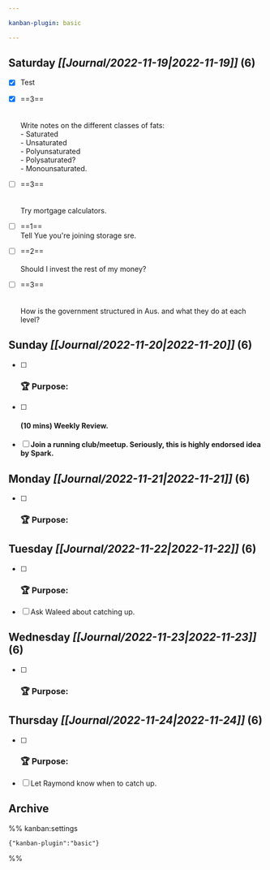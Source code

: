 ```yaml
---

kanban-plugin: basic

---
```


## **Saturday** *[[Journal/2022-11-19|2022-11-19]]* (6)

- [x] Test
- [x] ==3==<br><br><br>Write notes on the different classes of fats:<br>- Saturated<br>- Unsaturated<br>- Polyunsaturated<br>- Polysaturated?<br>- Monounsaturated.
- [ ] ==3==<br><br><br>Try mortgage calculators.
- [ ] ==1==<br>Tell Yue you're joining storage sre.
- [ ] ==2==<br><br>Should I invest the rest of my money?
- [ ] ==3==<br><br><br>How is the government structured in Aus. and what they do at each level?


## **Sunday** *[[Journal/2022-11-20|2022-11-20]]* (6)

- [ ] ### **🏆 Purpose**:
- [ ] #### **(10 mins)** Weekly Review.
- [ ] **Join a running club/meetup. Seriously, this is highly endorsed idea by Spark.**


## **Monday** *[[Journal/2022-11-21|2022-11-21]]* (6)

- [ ] ### **🏆 Purpose**:


## **Tuesday** *[[Journal/2022-11-22|2022-11-22]]* (6)

- [ ] ### **🏆 Purpose**:
- [ ] Ask Waleed about catching up.


## **Wednesday** *[[Journal/2022-11-23|2022-11-23]]* (6)

- [ ] ### **🏆 Purpose**:


## **Thursday** *[[Journal/2022-11-24|2022-11-24]]* (6)

- [ ] ### **🏆 Purpose**:
- [ ] Let Raymond know when to catch up.


## Archive





%% kanban:settings
```
{"kanban-plugin":"basic"}
```
%%